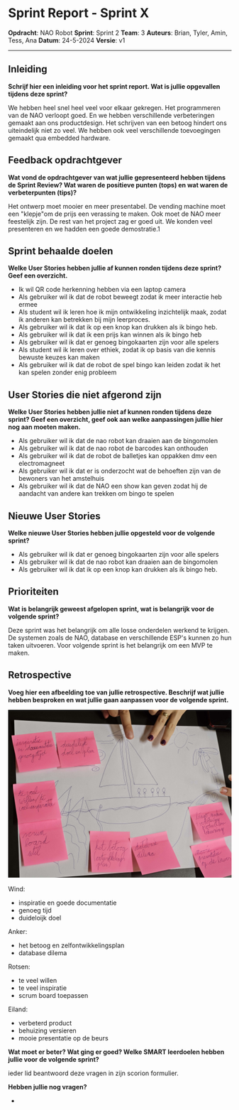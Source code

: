 # Sprint Report - Sprint X

**Opdracht**: NAO Robot
**Sprint**: Sprint 2
**Team**: 3
**Auteurs**:  Brian, Tyler, Amin, Tess, Ana
**Datum**:  24-5-2024
**Versie**: v1

---

## Inleiding

**Schrijf hier een inleiding voor het sprint report. Wat is jullie opgevallen tijdens deze sprint?**

We hebben heel snel heel veel voor elkaar gekregen. Het programmeren van de NAO verloopt goed. En we hebben verschillende verbeteringen gemaakt aan ons productdesign. Het schrijven van een betoog hindert ons uiteindelijk niet zo veel. We hebben ook veel verschillende toevoegingen gemaakt qua embedded hardware.

## Feedback opdrachtgever

**Wat vond de opdrachtgever van wat jullie gepresenteerd hebben tijdens de Sprint Review? Wat waren de positieve punten (tops) en wat waren de verbeterpunten (tips)?**

Het ontwerp moet mooier en meer presentabel. De vending machine moet een "klepje"om de prijs een verassing te maken. Ook moet de NAO meer feestelijk zijn. De rest van het project zag er goed uit. We konden veel presenteren en we hadden een goede demostratie.1

## Sprint behaalde doelen

**Welke User Stories hebben jullie af kunnen ronden tijdens deze sprint? Geef een overzicht.**

- Ik wil QR code herkenning hebben via een laptop camera
- Als gebruiker wil ik dat de robot beweegt zodat ik meer interactie heb ermee
- Als student wil ik leren hoe ik mijn ontwikkeling inzichtelijk maak, zodat ik anderen kan betrekken bij mijn leerproces.
- Als gebruiker wil ik dat ik op een knop kan drukken als ik bingo heb.
- Als gebruiker wil ik dat ik een prijs kan winnen als ik bingo heb
- Als gebruiker wil ik dat er genoeg bingokaarten zijn voor alle spelers
- Als student wil ik leren over ethiek, zodat ik op basis van die kennis bewuste keuzes kan maken
- Als gebruiker wil ik dat de robot de spel bingo kan leiden zodat ik het kan spelen zonder enig probleem

## User Stories die niet afgerond zijn

**Welke User Stories hebben jullie niet af kunnen ronden tijdens deze sprint? Geef een overzicht, geef ook aan welke aanpassingen jullie hier nog aan moeten maken.**

- Als gebruiker wil ik dat de nao robot kan draaien aan de bingomolen
- Als gebruiker wil ik dat de nao robot de barcodes kan onthouden
- Als gebruiker wil ik dat de robot de balletjes kan oppakken dmv een electromagneet
- Als gebruiker wil ik dat er is onderzocht wat de behoeften zijn van de bewoners van het amstelhuis
- Als gebruiker wil ik dat de NAO een show kan geven zodat hij de aandacht van andere kan trekken om bingo te spelen

## Nieuwe User Stories

**Welke nieuwe User Stories hebben jullie opgesteld voor de volgende sprint?**

- Als gebruiker wil ik dat er genoeg bingokaarten zijn voor alle spelers
- Als gebruiker wil ik dat de nao robot kan draaien aan de bingomolen
- Als gebruiker wil ik dat ik op een knop kan drukken als ik bingo heb.

## Prioriteiten

**Wat is belangrijk geweest afgelopen sprint, wat is belangrijk voor de volgende sprint?**

Deze sprint was het belangrijk om alle losse onderdelen werkend te krijgen. De systemen zoals de NAO, database en verschillende ESP's kunnen zo hun taken uitvoeren. Voor volgende sprint is het belangrijk om een MVP te maken.

## Retrospective

**Voeg hier een afbeelding toe van jullie retrospective. Beschrijf wat jullie hebben besproken en wat jullie gaan aanpassen voor de volgende sprint.**

![Retrospective sprint 2](Retrospective2.jpg)

Wind:

- inspiratie en goede documentatie
- genoeg tijd
- duideloijk doel

Anker:

- het betoog en zelfontwikkelingsplan
- database dilema

Rotsen:

- te veel willen
- te veel inspiratie
- scrum board toepassen

Eiland:

- verbeterd product
- behuizing versieren
- mooie presentatie op de beurs

**Wat moet er beter? Wat ging er goed? Welke SMART leerdoelen hebben jullie voor de volgende sprint?**

ieder lid beantwoord deze vragen in zijn scorion formulier.

**Hebben jullie nog vragen?**

-
